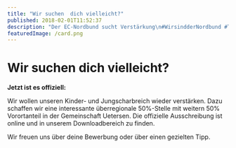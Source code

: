 ```yaml
---
title: "Wir suchen  dich vielleicht?"
published: 2018-02-01T11:52:37
description: "Der EC-Nordbund sucht Verstärkung\n#WirsindderNordbund #TRAUMJOB #MeldDichMal #MeinEC #VG #UETERSEN"
featuredImage: /card.png
---
```


# Wir suchen  dich vielleicht?

**Jetzt ist es offiziell:**

Wir wollen unseren Kinder- und Jungscharbreich wieder verstärken. Dazu schaffen wir eine interessante überregionale 50%-Stelle mit weitern 50% Vorortanteil in der Gemeinschaft Uetersen. Die offizielle Ausschreibung ist online und in unserem Downloadbereich zu finden.

Wir freuen uns über deine Bewerbung oder über einen gezielten Tipp.

<img loading="lazy" src="/old/Bild-1.jpg" alt> <img loading="lazy" src="/old/gardener-1015520.jpg" alt>